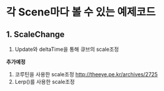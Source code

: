 # 각 Scene마다 볼 수 있는 예제코드

## 1. ScaleChange
1. Update와 deltaTime을 통해 큐브의 scale조정

**추가예정**
1. 코루틴을 사용한 scale조정 http://theeye.pe.kr/archives/2725
2. Lerp()를 사용한 scale조정

